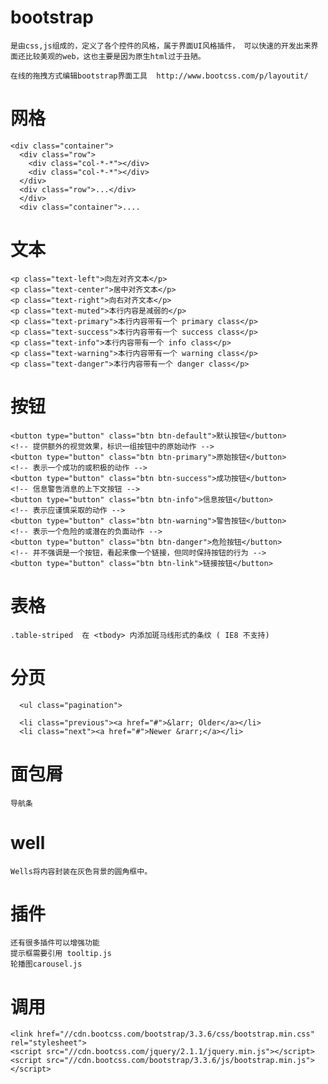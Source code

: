 # bootstrap

	是由css,js组成的，定义了各个控件的风格，属于界面UI风格插件， 可以快速的开发出来界面还比较美观的web，这也主要是因为原生html过于丑陋。

	在线的拖拽方式编辑bootstrap界面工具  http://www.bootcss.com/p/layoutit/


# 网格


	<div class="container">   
	  <div class="row">      
	    <div class="col-*-*"></div>      
	    <div class="col-*-*"></div>         
	  </div>   
	  <div class="row">...</div>
	  </div>
	  <div class="container">....


# 文本

	<p class="text-left">向左对齐文本</p>
	<p class="text-center">居中对齐文本</p>
	<p class="text-right">向右对齐文本</p>
	<p class="text-muted">本行内容是减弱的</p>
	<p class="text-primary">本行内容带有一个 primary class</p>
	<p class="text-success">本行内容带有一个 success class</p>
	<p class="text-info">本行内容带有一个 info class</p>
	<p class="text-warning">本行内容带有一个 warning class</p>
	<p class="text-danger">本行内容带有一个 danger class</p>


# 按钮

	<button type="button" class="btn btn-default">默认按钮</button>
	<!-- 提供额外的视觉效果，标识一组按钮中的原始动作 -->
	<button type="button" class="btn btn-primary">原始按钮</button>
	<!-- 表示一个成功的或积极的动作 -->
	<button type="button" class="btn btn-success">成功按钮</button>
	<!-- 信息警告消息的上下文按钮 -->
	<button type="button" class="btn btn-info">信息按钮</button>
	<!-- 表示应谨慎采取的动作 -->
	<button type="button" class="btn btn-warning">警告按钮</button>
	<!-- 表示一个危险的或潜在的负面动作 -->
	<button type="button" class="btn btn-danger">危险按钮</button>
	<!-- 并不强调是一个按钮，看起来像一个链接，但同时保持按钮的行为 -->
	<button type="button" class="btn btn-link">链接按钮</button>

# 表格

	.table-striped	在 <tbody> 内添加斑马线形式的条纹 ( IE8 不支持)
	

# 分页

	  <ul class="pagination">

	  <li class="previous"><a href="#">&larr; Older</a></li>
	  <li class="next"><a href="#">Newer &rarr;</a></li>

# 面包屑

	导航条

# well

	Wells将内容封装在灰色背景的圆角框中。


# 插件

	还有很多插件可以增强功能
	提示框需要引用 tooltip.js
	轮播图carousel.js


# 调用

	<link href="//cdn.bootcss.com/bootstrap/3.3.6/css/bootstrap.min.css" rel="stylesheet">
    <script src="//cdn.bootcss.com/jquery/2.1.1/jquery.min.js"></script>
    <script src="//cdn.bootcss.com/bootstrap/3.3.6/js/bootstrap.min.js"></script>






